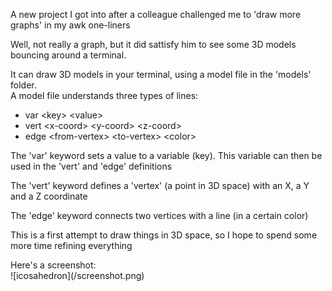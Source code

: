 A new project I got into after a colleague challenged me to 'draw more graphs' in my awk one-liners<br>
<p>
Well, not really a graph, but it did sattisfy him to see some 3D models bouncing around a terminal.
<p>
It can draw 3D models in your terminal, using a model file in the 'models' folder.<br>
A model file understands three types of lines:<br>

- var &lt;key&gt; &lt;value&gt;
- vert &lt;x-coord&gt; &lt;y-coord&gt; &lt;z-coord&gt;
- edge &lt;from-vertex&gt; &lt;to-vertex&gt; &lt;color&gt;

The 'var' keyword sets a value to a variable (key). This variable can then be used in the 'vert' and 'edge' definitions<br>
<p>
The 'vert' keyword defines a 'vertex' (a point in 3D space) with an X, a Y and a Z coordinate<br>
<p>
The 'edge' keyword connects two vertices with a line (in a certain color)<br>
<p>
This is a first attempt to draw things in 3D space, so I hope to spend some more time refining everything<br>
<p>
Here's a screenshot:<br>
![icosahedron](/screenshot.png)
